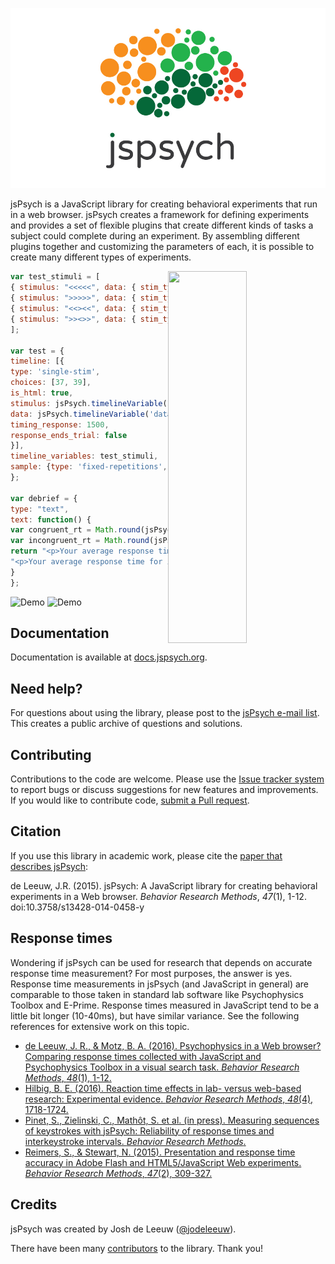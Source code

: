 ![logo](jspsych-logo-readme.jpg)

jsPsych is a JavaScript library for creating behavioral experiments that run in a web browser. jsPsych creates a framework for defining experiments and provides a set of flexible plugins that create different kinds of tasks a subject could complete during an experiment. By assembling different plugins together and customizing the parameters of each, it is possible to create many different types of experiments.

<div display="flex"/>
<img src="https://user-images.githubusercontent.com/14092539/27804246-df170e8e-5ffb-11e7-8257-361afe46861b.gif" align="right" width=50% height=595/>


<div markdown="2" style="width: 50%;">

```javascript
var test_stimuli = [
{ stimulus: "<<<<<", data: { stim_type: 'congruent', direction: 'left'} },
{ stimulus: ">>>>>", data: { stim_type: 'congruent', direction: 'right'} },
{ stimulus: "<<><<", data: { stim_type: 'incongruent', direction: 'right'} },
{ stimulus: ">><>>", data: { stim_type: 'incongruent', direction: 'left'} }
];

var test = {
timeline: [{
type: 'single-stim',
choices: [37, 39],
is_html: true,
stimulus: jsPsych.timelineVariable('stimulus'),
data: jsPsych.timelineVariable('data'),
timing_response: 1500,
response_ends_trial: false
}],
timeline_variables: test_stimuli,
sample: {type: 'fixed-repetitions', size: 2}
};

var debrief = {
type: "text",
text: function() {
var congruent_rt = Math.round(jsPsych.data.get().filter({stim_type: 'congruent'}).select('rt').mean());
var incongruent_rt = Math.round(jsPsych.data.get().filter({stim_type: 'incongruent'}).select('rt').mean());
return "<p>Your average response time for congruent trials was <strong>" + congruent_rt + "ms</strong>.</p>"+
"<p>Your average response time for incongruent trials was <strong>" + incongruent_rt + "ms</strong>.</p>";
}
};
```

</div>
</div>

![Demo](https://user-images.githubusercontent.com/14092539/27794834-cc32c936-5fd1-11e7-9c37-f2dc5cabe32d.gif)
![Demo](https://user-images.githubusercontent.com/14092539/27794978-4fe9c2c0-5fd2-11e7-8a96-28d72fa103d1.gif)

Documentation
-------------

Documentation is available at [docs.jspsych.org](http://docs.jspsych.org).

Need help?
----------

For questions about using the library, please post to the [jsPsych e-mail list](https://groups.google.com/forum/#!forum/jspsych). This creates a public archive of questions and solutions.

Contributing
------------

Contributions to the code are welcome. Please use the [Issue tracker system](https://github.com/jodeleeuw/jsPsych/issues) to report bugs or discuss suggestions for new features and improvements. If you would like to contribute code, [submit a Pull request](https://help.github.com/articles/using-pull-requests).

Citation
--------

If you use this library in academic work, please cite the [paper that describes jsPsych](http://link.springer.com/article/10.3758%2Fs13428-014-0458-y):

de Leeuw, J.R. (2015). jsPsych: A JavaScript library for creating behavioral experiments in a Web browser. *Behavior Research Methods*, _47_(1), 1-12. doi:10.3758/s13428-014-0458-y

Response times
--------------

Wondering if jsPsych can be used for research that depends on accurate response time measurement? For most purposes, the answer is yes. Response time measurements in jsPsych (and JavaScript in general) are comparable to those taken in standard lab software like Psychophysics Toolbox and E-Prime. Response times measured in JavaScript tend to be a little bit longer (10-40ms), but have similar variance. See the following references for extensive work on this topic.

* [de Leeuw, J. R., & Motz, B. A. (2016). Psychophysics in a Web browser? Comparing response times collected with JavaScript and Psychophysics Toolbox in a visual search task. *Behavior Research Methods*, *48*(1), 1-12.](http://link.springer.com/article/10.3758%2Fs13428-015-0567-2)
* [Hilbig, B. E. (2016). Reaction time effects in lab- versus web-based research: Experimental evidence. *Behavior Research Methods*, *48*(4), 1718-1724.](http://dx.doi.org/10.3758/s13428-015-0678-9)
* [Pinet, S., Zielinski, C., Mathôt, S. et al. (in press). Measuring sequences of keystrokes with jsPsych: Reliability of response times and interkeystroke intervals.  *Behavior Research Methods*.](http://link.springer.com/article/10.3758/s13428-016-0776-3)
* [Reimers, S., & Stewart, N. (2015). Presentation and response time accuracy in Adobe Flash and HTML5/JavaScript Web experiments. *Behavior Research Methods*, *47*(2), 309-327.](http://link.springer.com/article/10.3758%2Fs13428-014-0471-1)


Credits
-------

jsPsych was created by Josh de Leeuw ([@jodeleeuw](https://github.com/jodeleeuw)).

There have been many [contributors](https://github.com/jodeleeuw/jsPsych/blob/master/contributors.md) to the library. Thank you!
